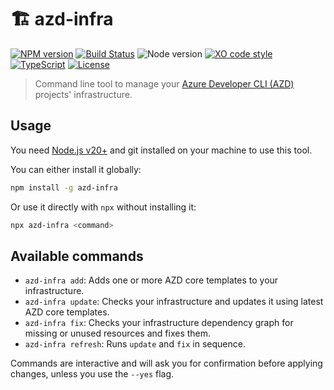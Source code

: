 # 🏗 azd-infra

[![NPM version](https://img.shields.io/npm/v/azd-infra.svg?style=flat-square)](https://www.npmjs.com/package/azd-infra)
[![Build Status](https://img.shields.io/github/actions/workflow/status/sinedied/azd-infra/ci.yml?style=flat-square&label=Build)](https://github.com/sinedied/azd-infra/actions)
![Node version](https://img.shields.io/node/v/azd-infra?style=flat-square)
[![XO code style](https://img.shields.io/badge/code_style-XO-5ed9c7?style=flat-square)](https://github.com/sindresorhus/xo)
[![TypeScript](https://img.shields.io/badge/TypeScript-blue?style=flat-square&logo=typescript&logoColor=white)](https://www.typescriptlang.org)
[![License](https://img.shields.io/badge/license-MIT-blue?style=flat-square)](LICENSE)

> Command line tool to manage your [Azure Developer CLI (AZD)](https://aka.ms/azd) projects' infrastructure.

## Usage

You need [Node.js v20+](https://nodejs.org) and git installed on your machine to use this tool.

You can either install it globally:

```bash
npm install -g azd-infra
```

Or use it directly with `npx` without installing it:

```bash
npx azd-infra <command>
```

## Available commands

- `azd-infra add`: Adds one or more AZD core templates to your infrastructure.
- `azd-infra update`: Checks your infrastructure and updates it using latest AZD core templates.
- `azd-infra fix`: Checks your infrastructure dependency graph for missing or unused resources and fixes them.
- `azd-infra refresh`: Runs `update` and `fix` in sequence.

Commands are interactive and will ask you for confirmation before applying changes, unless you use the `--yes` flag.

